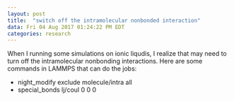 ```yaml
---
layout: post
title:  "switch off the intramolecular nonbonded interaction"
data: Fri 04 Aug 2017 01:24:22 PM EDT
categories: research
---
```

When I running some simulations on ionic liqudis, I realize that may need to turn off the intramolecular nonbonding interactions.
Here are some commands in LAMMPS that can do the jobs:
- night_modify exclude molecule/intra all
- special_bonds lj/coul 0 0 0

